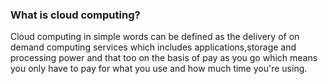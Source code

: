 ### What is cloud computing?

Cloud computing in simple words can be defined as the delivery of on demand computing services which includes 
applications,storage and processing power and that too on the basis of pay as you go which means you only have
to pay for what you use and how much time you're using.
